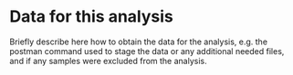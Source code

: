 # Data for this analysis

Briefly describe here how to obtain the data for the analysis, e.g. the postman command used to stage the data or any additional needed files, and if any samples were excluded from the analysis.
